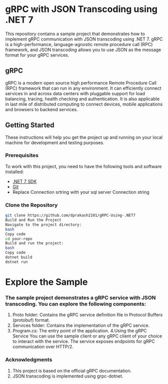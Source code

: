 

# gRPC with JSON Transcoding using .NET 7

This repository contains a sample project that demonstrates how to implement gRPC communication with JSON transcoding using .NET 7. gRPC is a high-performance, language-agnostic remote procedure call (RPC) framework, and JSON transcoding allows you to use JSON as the message format for your gRPC services.

## gRPC
gRPC is a modern open source high performance Remote Procedure Call (RPC) framework that can run in any environment. It can efficiently connect services in and across data centers with pluggable support for load balancing, tracing, health checking and authentication. It is also applicable in last mile of distributed computing to connect devices, mobile applications and browsers to backend services.
## Getting Started

These instructions will help you get the project up and running on your local machine for development and testing purposes.

### Prerequisites

To work with this project, you need to have the following tools and software installed:

- [.NET 7 SDK](https://dotnet.microsoft.com/download/dotnet/7.0)
- [Git](https://git-scm.com/)
- Replace Connection srtring with your sql server Connection string

### Clone the Repository

```bash
git clone https://github.com/dprakash2101/gRPC-Using-.NET7
Build and Run the Project
Navigate to the project directory:
bash
Copy code
cd your-repo
Build and run the project:
bash
Copy code
dotnet build
dotnet run
```
# Explore the Sample
### The sample project demonstrates a gRPC service with JSON transcoding. You can explore the following components:

1. Proto folder: Contains the gRPC service definition file in Protocol Buffers (protobuf) format.
2. Services folder: Contains the implementation of the gRPC service.
3. Program.cs: The entry point of the application.
4.Using the gRPC Service You can use the sample client or any gRPC client of your choice to interact with the service. The service exposes endpoints for gRPC communication over HTTP/2.



### Acknowledgments
1. This project is based on the official gRPC documentation.
2. JSON transcoding is implemented using grpc-dotnet.
